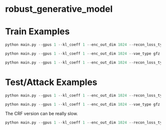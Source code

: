 # robust_generative_model

# Train Examples
```python 
python main.py --gpus 1 --kl_coeff 1 --enc_out_dim 1024 --recon_loss_type l2  --vae_type gfz 
```
```python 
python main.py --gpus 1 --kl_coeff 1 --enc_out_dim 1024 --vae_type gfz --binary --name binary 
```
```python 
python main.py --gpus 1 --kl_coeff 1 --enc_out_dim 1024 --recon_loss_type crf --vae_type gfz --binary --name binary_crf
```

# Test/Attack Examples
```python
python main.py --gpus 1 --kl_coeff 1 --enc_out_dim 1024 --recon_loss_type l2 --vae_type gfz  --attack --checkpoint mnist_tblogs/gfz/version_0/checkpoints/epoch\=141-step\=26695.ckpt --batch_size 16
```
```python 
python main.py --gpus 1 --kl_coeff 1 --enc_out_dim 1024 --vae_type gfz --binary --name binary --attack --checkpoint mnist_tblogs/gfz_binary/version_2/checkpoints/epoch\=80-step\=15227.ckpt --batch_size 16
```
The CRF version can be really slow.
```python
python main.py --gpus 1 --kl_coeff 1 --enc_out_dim 1024 --recon_loss_type crf --vae_type gfz --binary --name binary_crf --attack --checkpoint mnist_tblogs/gfz_binary_crf/version_13/checkpoints/epoch\=101-step\=19175.ckpt --batch_size 8
```

